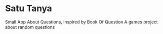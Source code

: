 # Satu Tanya

Small App About Questions, inspired by Book Of Question
A games project about random questions
